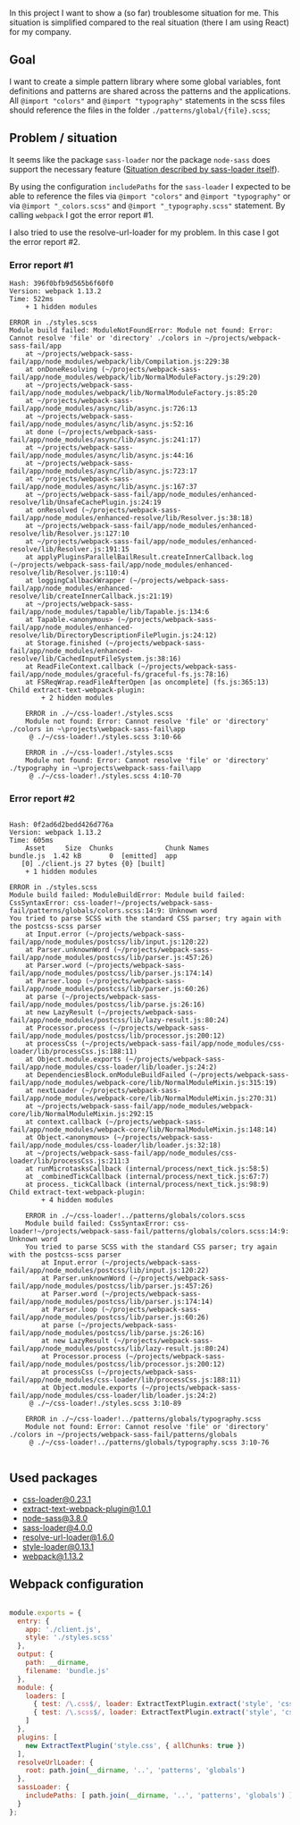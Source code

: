 In this project I want to show a (so far) troublesome situation for me. This situation is simplified compared to the real situation (there I am using React) for my company.

## Goal

I want to create a simple pattern library where some global variables, font definitions and patterns are shared across the patterns and the applications. All `@import "colors"` and `@import "typography"` statements in the scss files should reference the files in the folder `./patterns/global/{file}.scss`;

## Problem / situation

It seems like the package `sass-loader` nor the package `node-sass` does support the necessary feature ([Situation described by sass-loader itself](https://github.com/jtangelder/sass-loader#problems-with-url)).

By using the configuration `includePaths` for the `sass-loader` I expected to be able to reference the files via `@import "colors"` and `@import "typography"` or via `@import "_colors.scss"` and `@import "_typography.scss"` statement. By calling `webpack` I got the error report #1.

I also tried to use the resolve-url-loader for my problem. In this case I got the error report #2.

### Error report #1

```
Hash: 396f0bfb9d565b6f60f0
Version: webpack 1.13.2
Time: 522ms
    + 1 hidden modules

ERROR in ./styles.scss
Module build failed: ModuleNotFoundError: Module not found: Error: Cannot resolve 'file' or 'directory' ./colors in ~/projects/webpack-sass-fail/app
    at ~/projects/webpack-sass-fail/app/node_modules/webpack/lib/Compilation.js:229:38
    at onDoneResolving (~/projects/webpack-sass-fail/app/node_modules/webpack/lib/NormalModuleFactory.js:29:20)
    at ~/projects/webpack-sass-fail/app/node_modules/webpack/lib/NormalModuleFactory.js:85:20
    at ~/projects/webpack-sass-fail/app/node_modules/async/lib/async.js:726:13
    at ~/projects/webpack-sass-fail/app/node_modules/async/lib/async.js:52:16
    at done (~/projects/webpack-sass-fail/app/node_modules/async/lib/async.js:241:17)
    at ~/projects/webpack-sass-fail/app/node_modules/async/lib/async.js:44:16
    at ~/projects/webpack-sass-fail/app/node_modules/async/lib/async.js:723:17
    at ~/projects/webpack-sass-fail/app/node_modules/async/lib/async.js:167:37
    at ~/projects/webpack-sass-fail/app/node_modules/enhanced-resolve/lib/UnsafeCachePlugin.js:24:19
    at onResolved (~/projects/webpack-sass-fail/app/node_modules/enhanced-resolve/lib/Resolver.js:38:18)
    at ~/projects/webpack-sass-fail/app/node_modules/enhanced-resolve/lib/Resolver.js:127:10
    at ~/projects/webpack-sass-fail/app/node_modules/enhanced-resolve/lib/Resolver.js:191:15
    at applyPluginsParallelBailResult.createInnerCallback.log (~/projects/webpack-sass-fail/app/node_modules/enhanced-resolve/lib/Resolver.js:110:4)
    at loggingCallbackWrapper (~/projects/webpack-sass-fail/app/node_modules/enhanced-resolve/lib/createInnerCallback.js:21:19)
    at ~/projects/webpack-sass-fail/app/node_modules/tapable/lib/Tapable.js:134:6
    at Tapable.<anonymous> (~/projects/webpack-sass-fail/app/node_modules/enhanced-resolve/lib/DirectoryDescriptionFilePlugin.js:24:12)
    at Storage.finished (~/projects/webpack-sass-fail/app/node_modules/enhanced-resolve/lib/CachedInputFileSystem.js:38:16)
    at ReadFileContext.callback (~/projects/webpack-sass-fail/app/node_modules/graceful-fs/graceful-fs.js:78:16)
    at FSReqWrap.readFileAfterOpen [as oncomplete] (fs.js:365:13)
Child extract-text-webpack-plugin:
        + 2 hidden modules

    ERROR in ./~/css-loader!./styles.scss
    Module not found: Error: Cannot resolve 'file' or 'directory' ./colors in ~\projects\webpack-sass-fail\app
     @ ./~/css-loader!./styles.scss 3:10-66

    ERROR in ./~/css-loader!./styles.scss
    Module not found: Error: Cannot resolve 'file' or 'directory' ./typography in ~\projects\webpack-sass-fail\app
     @ ./~/css-loader!./styles.scss 4:10-70
```


### Error report #2


```

Hash: 0f2ad6d2bedd426d776a
Version: webpack 1.13.2
Time: 605ms
    Asset     Size  Chunks             Chunk Names
bundle.js  1.42 kB       0  [emitted]  app
   [0] ./client.js 27 bytes {0} [built]
    + 1 hidden modules

ERROR in ./styles.scss
Module build failed: ModuleBuildError: Module build failed: CssSyntaxError: css-loader!~/projects/webpack-sass-fail/patterns/globals/colors.scss:14:9: Unknown word
You tried to parse SCSS with the standard CSS parser; try again with the postcss-scss parser
    at Input.error (~/projects/webpack-sass-fail/app/node_modules/postcss/lib/input.js:120:22)
    at Parser.unknownWord (~/projects/webpack-sass-fail/app/node_modules/postcss/lib/parser.js:457:26)
    at Parser.word (~/projects/webpack-sass-fail/app/node_modules/postcss/lib/parser.js:174:14)
    at Parser.loop (~/projects/webpack-sass-fail/app/node_modules/postcss/lib/parser.js:60:26)
    at parse (~/projects/webpack-sass-fail/app/node_modules/postcss/lib/parse.js:26:16)
    at new LazyResult (~/projects/webpack-sass-fail/app/node_modules/postcss/lib/lazy-result.js:80:24)
    at Processor.process (~/projects/webpack-sass-fail/app/node_modules/postcss/lib/processor.js:200:12)
    at processCss (~/projects/webpack-sass-fail/app/node_modules/css-loader/lib/processCss.js:188:11)
    at Object.module.exports (~/projects/webpack-sass-fail/app/node_modules/css-loader/lib/loader.js:24:2)
    at DependenciesBlock.onModuleBuildFailed (~/projects/webpack-sass-fail/app/node_modules/webpack-core/lib/NormalModuleMixin.js:315:19)
    at nextLoader (~/projects/webpack-sass-fail/app/node_modules/webpack-core/lib/NormalModuleMixin.js:270:31)
    at ~/projects/webpack-sass-fail/app/node_modules/webpack-core/lib/NormalModuleMixin.js:292:15
    at context.callback (~/projects/webpack-sass-fail/app/node_modules/webpack-core/lib/NormalModuleMixin.js:148:14)
    at Object.<anonymous> (~/projects/webpack-sass-fail/app/node_modules/css-loader/lib/loader.js:32:18)
    at ~/projects/webpack-sass-fail/app/node_modules/css-loader/lib/processCss.js:211:3
    at runMicrotasksCallback (internal/process/next_tick.js:58:5)
    at _combinedTickCallback (internal/process/next_tick.js:67:7)
    at process._tickCallback (internal/process/next_tick.js:98:9)
Child extract-text-webpack-plugin:
        + 4 hidden modules

    ERROR in ./~/css-loader!../patterns/globals/colors.scss
    Module build failed: CssSyntaxError: css-loader!~/projects/webpack-sass-fail/patterns/globals/colors.scss:14:9: Unknown word
    You tried to parse SCSS with the standard CSS parser; try again with the postcss-scss parser
        at Input.error (~/projects/webpack-sass-fail/app/node_modules/postcss/lib/input.js:120:22)
        at Parser.unknownWord (~/projects/webpack-sass-fail/app/node_modules/postcss/lib/parser.js:457:26)
        at Parser.word (~/projects/webpack-sass-fail/app/node_modules/postcss/lib/parser.js:174:14)
        at Parser.loop (~/projects/webpack-sass-fail/app/node_modules/postcss/lib/parser.js:60:26)
        at parse (~/projects/webpack-sass-fail/app/node_modules/postcss/lib/parse.js:26:16)
        at new LazyResult (~/projects/webpack-sass-fail/app/node_modules/postcss/lib/lazy-result.js:80:24)
        at Processor.process (~/projects/webpack-sass-fail/app/node_modules/postcss/lib/processor.js:200:12)
        at processCss (~/projects/webpack-sass-fail/app/node_modules/css-loader/lib/processCss.js:188:11)
        at Object.module.exports (~/projects/webpack-sass-fail/app/node_modules/css-loader/lib/loader.js:24:2)
     @ ./~/css-loader!./styles.scss 3:10-89

    ERROR in ./~/css-loader!../patterns/globals/typography.scss
    Module not found: Error: Cannot resolve 'file' or 'directory' ./colors in ~/projects/webpack-sass-fail/patterns/globals
     @ ./~/css-loader!../patterns/globals/typography.scss 3:10-76


```


## Used packages
- css-loader@0.23.1
- extract-text-webpack-plugin@1.0.1
- node-sass@3.8.0
- sass-loader@4.0.0
- resolve-url-loader@1.6.0
- style-loader@0.13.1
- webpack@1.13.2

## Webpack configuration

```javascript

module.exports = {
  entry: {
    app: './client.js',
    style: './styles.scss'
  },
  output: {
    path: __dirname,
    filename: 'bundle.js'
  },
  module: {
    loaders: [
      { test: /\.css$/, loader: ExtractTextPlugin.extract('style', 'css') },
      { test: /\.scss$/, loader: ExtractTextPlugin.extract('style', 'css', 'sass') }
    ]
  },
  plugins: [
    new ExtractTextPlugin('style.css', { allChunks: true })
  ],
  resolveUrlLoader: {
    root: path.join(__dirname, '..', 'patterns', 'globals')
  },
  sassLoader: {
    includePaths: [ path.join(__dirname, '..', 'patterns', 'globals') ]
  }
};
```